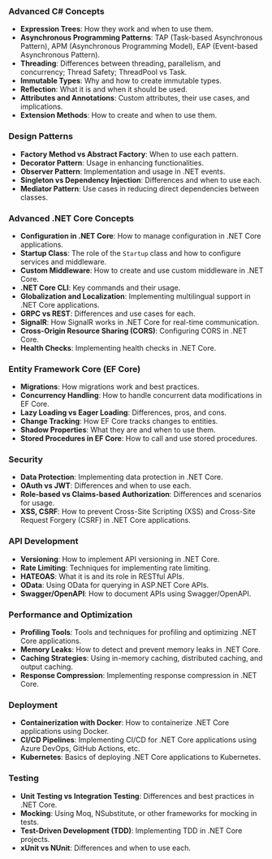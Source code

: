 ### **Advanced C# Concepts**
- **Expression Trees**: How they work and when to use them.
- **Asynchronous Programming Patterns**: TAP (Task-based Asynchronous Pattern), APM (Asynchronous Programming Model), EAP (Event-based Asynchronous Pattern).
- **Threading**: Differences between threading, parallelism, and concurrency; Thread Safety; ThreadPool vs Task.
- **Immutable Types**: Why and how to create immutable types.
- **Reflection**: What it is and when it should be used.
- **Attributes and Annotations**: Custom attributes, their use cases, and implications.
- **Extension Methods**: How to create and when to use them.

### **Design Patterns**
- **Factory Method vs Abstract Factory**: When to use each pattern.
- **Decorator Pattern**: Usage in enhancing functionalities.
- **Observer Pattern**: Implementation and usage in .NET events.
- **Singleton vs Dependency Injection**: Differences and when to use each.
- **Mediator Pattern**: Use cases in reducing direct dependencies between classes.

### **Advanced .NET Core Concepts**
- **Configuration in .NET Core**: How to manage configuration in .NET Core applications.
- **Startup Class**: The role of the `Startup` class and how to configure services and middleware.
- **Custom Middleware**: How to create and use custom middleware in .NET Core.
- **.NET Core CLI**: Key commands and their usage.
- **Globalization and Localization**: Implementing multilingual support in .NET Core applications.
- **GRPC vs REST**: Differences and use cases for each.
- **SignalR**: How SignalR works in .NET Core for real-time communication.
- **Cross-Origin Resource Sharing (CORS)**: Configuring CORS in .NET Core.
- **Health Checks**: Implementing health checks in .NET Core.

### **Entity Framework Core (EF Core)**
- **Migrations**: How migrations work and best practices.
- **Concurrency Handling**: How to handle concurrent data modifications in EF Core.
- **Lazy Loading vs Eager Loading**: Differences, pros, and cons.
- **Change Tracking**: How EF Core tracks changes to entities.
- **Shadow Properties**: What they are and when to use them.
- **Stored Procedures in EF Core**: How to call and use stored procedures.

### **Security**
- **Data Protection**: Implementing data protection in .NET Core.
- **OAuth vs JWT**: Differences and when to use each.
- **Role-based vs Claims-based Authorization**: Differences and scenarios for usage.
- **XSS, CSRF**: How to prevent Cross-Site Scripting (XSS) and Cross-Site Request Forgery (CSRF) in .NET Core applications.

### **API Development**
- **Versioning**: How to implement API versioning in .NET Core.
- **Rate Limiting**: Techniques for implementing rate limiting.
- **HATEOAS**: What it is and its role in RESTful APIs.
- **OData**: Using OData for querying in ASP.NET Core APIs.
- **Swagger/OpenAPI**: How to document APIs using Swagger/OpenAPI.

### **Performance and Optimization**
- **Profiling Tools**: Tools and techniques for profiling and optimizing .NET Core applications.
- **Memory Leaks**: How to detect and prevent memory leaks in .NET Core.
- **Caching Strategies**: Using in-memory caching, distributed caching, and output caching.
- **Response Compression**: Implementing response compression in .NET Core.

### **Deployment**
- **Containerization with Docker**: How to containerize .NET Core applications using Docker.
- **CI/CD Pipelines**: Implementing CI/CD for .NET Core applications using Azure DevOps, GitHub Actions, etc.
- **Kubernetes**: Basics of deploying .NET Core applications to Kubernetes.

### **Testing**
- **Unit Testing vs Integration Testing**: Differences and best practices in .NET Core.
- **Mocking**: Using Moq, NSubstitute, or other frameworks for mocking in tests.
- **Test-Driven Development (TDD)**: Implementing TDD in .NET Core projects.
- **xUnit vs NUnit**: Differences and when to use each.
